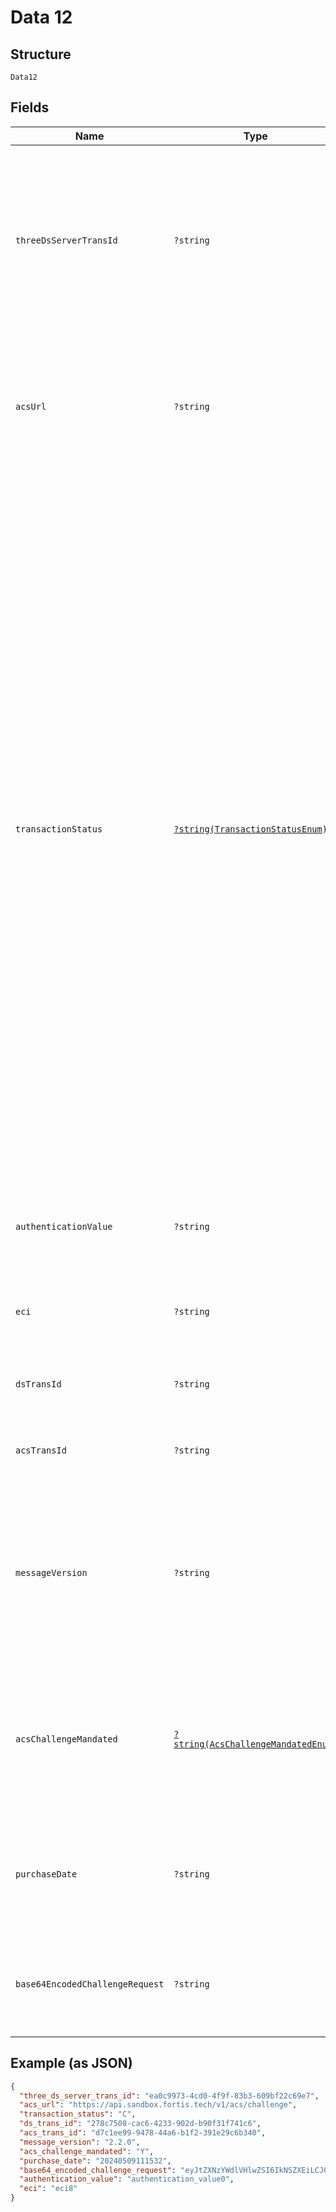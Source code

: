 
# Data 12

## Structure

`Data12`

## Fields

| Name | Type | Tags | Description | Getter | Setter |
|  --- | --- | --- | --- | --- | --- |
| `threeDsServerTransId` | `?string` | Optional | Universally unique transaction identifier assigned by the 3DS Server to identify a single transaction. It has the same value as the corresponding received authentication request. This value has 36 characters in a format defined in IETF RFC 4122.<br><br>**Constraints**: *Maximum Length*: `36` | getThreeDsServerTransId(): ?string | setThreeDsServerTransId(?string threeDsServerTransId): void |
| `acsUrl` | `?string` | Optional | Fully qualified URL of the ACS in case the authentication response message indicates that further Cardholder interaction is required to complete the authentication.<br><br>This field is only present in Browser flow. | getAcsUrl(): ?string | setAcsUrl(?string acsUrl): void |
| `transactionStatus` | [`?string(TransactionStatusEnum)`](../../doc/models/transaction-status-enum.md) | Optional | Indicates whether a transaction qualifies as an authenticated transaction.<br><br>> Y - Authentication / Account verification successful<br>> <br>> N - Not authenticated / Account not verified; Transaction denied<br>> <br>> U - Authentication / Account verification could not be performed; technical or other problem<br>> <br>> C - In order to complete the authentication, a challenge is required<br>> <br>> R - Authentication / Account verification Rejected. Issuer is rejecting authentication/verification and request that authorization not be attempted<br>> <br>> A - Attempts processing performed; Not authenticated / verified, but a proof of attempt authentication / verification is provided<br>> <br>> D - In order to complete the authentication, a challenge is required. Decoupled Authentication confirmed. (Only if the 3DS Server has initiated authentication with EMV 3DS 2.2.0 version or greater)<br>> <br>> I - Informational Only; 3DS Requestor challenge preference acknowledged. (Only if the 3DS Server has initiated authentication with EMV 3DS 2.2.0 version or greater) | getTransactionStatus(): ?string | setTransactionStatus(?string transactionStatus): void |
| `authenticationValue` | `?string` | Optional | Payment System-specific value provided as part of the ACS registration for each supported DS. Authentication Value may be used to provide proof of authentication. | getAuthenticationValue(): ?string | setAuthenticationValue(?string authenticationValue): void |
| `eci` | `?string` | Optional | Payment System-specific value provided by the ACS to indicate the results of the attempt to authenticate the Cardholder. | getEci(): ?string | setEci(?string eci): void |
| `dsTransId` | `?string` | Optional | Universally unique transaction identifier assigned by the DS to identify a single transaction. | getDsTransId(): ?string | setDsTransId(?string dsTransId): void |
| `acsTransId` | `?string` | Optional | Universally unique transaction identifier assigned by the ACS to identify a single transaction. | getAcsTransId(): ?string | setAcsTransId(?string acsTransId): void |
| `messageVersion` | `?string` | Optional | Protocol version identifier This shall be the Protocol Version Number of the specification utilised by the system creating this message.<br>The Message Version Number is set by the 3DS Server which originates the protocol with the AReq message. The Message Version Number does not change during a 3DS transaction. | getMessageVersion(): ?string | setMessageVersion(?string messageVersion): void |
| `acsChallengeMandated` | [`?string(AcsChallengeMandatedEnum)`](../../doc/models/acs-challenge-mandated-enum.md) | Optional | Indication of whether a challenge is required for the transaction to be authorised due to local/regional mandates or other variable.<br><br>> Y - Challenge is mandated<br>> <br>> N - Challenge is not mandated | getAcsChallengeMandated(): ?string | setAcsChallengeMandated(?string acsChallengeMandated): void |
| `purchaseDate` | `?string` | Optional | Date and time of the purchase, converted into UTC. The field is limited to 14 characters, formatted as YYYYMMDDHHMMSS.<br><br>**Constraints**: *Maximum Length*: `14` | getPurchaseDate(): ?string | setPurchaseDate(?string purchaseDate): void |
| `base64EncodedChallengeRequest` | `?string` | Optional | Base64-encoded Challenge Request object in case the authentication response message indicates that further Cardholder interaction is required to complete the authentication. | getBase64EncodedChallengeRequest(): ?string | setBase64EncodedChallengeRequest(?string base64EncodedChallengeRequest): void |

## Example (as JSON)

```json
{
  "three_ds_server_trans_id": "ea0c9973-4cd0-4f9f-83b3-609bf22c69e7",
  "acs_url": "https://api.sandbox.fortis.tech/v1/acs/challenge",
  "transaction_status": "C",
  "ds_trans_id": "278c7508-cac6-4233-902d-b90f31f741c6",
  "acs_trans_id": "d7c1ee99-9478-44a6-b1f2-391e29c6b340",
  "message_version": "2.2.0",
  "acs_challenge_mandated": "Y",
  "purchase_date": "20240509111532",
  "base64_encoded_challenge_request": "eyJtZXNzYWdlVHlwZSI6IkNSZXEiLCJ0aHJlZURTU2VydmVyVHJhbnNJRCI6ImVhMGM5OTczLTRjZDAtNGY5Zi04M2IzLTYwOWJmMjJjNjllNyIsImFjc1RyYW5zSUQiOiIwNWViNTE2OS02ZTFkLTQ5NTMtYWQ3NC1hZWU5YmQ4ZTc1YmIiLCJjaGFsbGVuZ2VXaW5kb3dTaXplIjoiMDEiLCJtZXNzYWdlVmVyc2lvbiI6IjIuMi4wIn0=",
  "authentication_value": "authentication_value0",
  "eci": "eci8"
}
```

